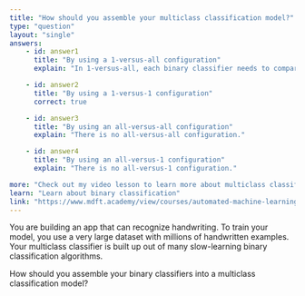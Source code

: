 ```yaml
---
title: "How should you assemble your multiclass classification model?"
type: "question"
layout: "single"
answers:
    - id: answer1
      title: "By using a 1-versus-all configuration"
      explain: "In 1-versus-all, each binary classifier needs to compare one class against all other classes in the dataset. This will take a very long time if the binary classifiers are slow-learning."

    - id: answer2
      title: "By using a 1-versus-1 configuration"
      correct: true

    - id: answer3
      title: "By using an all-versus-all configuration"
      explain: "There is no all-versus-all configuration."

    - id: answer4
      title: "By using an all-versus-1 configuration"
      explain: "There is no all-versus-1 configuration."

more: "Check out my video lesson to learn more about multiclass classification."
learn: "Learn about binary classification"
link: "https://www.mdft.academy/view/courses/automated-machine-learning-with-mlnet/403059-multiclass-classification/1153061-introducing-multiclass-classification"
---
```


You are building an app that can recognize handwriting. To train your model, you use a very large dataset with millions of handwritten examples. Your multiclass classifier is built up out of many slow-learning binary classification algorithms. 

How should you assemble your binary classifiers into a multiclass classification model?